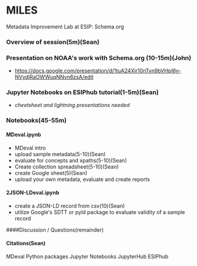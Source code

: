 # MILES
Metadata Improvement Lab at ESIP: Schema.org
### Overview of session(5m)(Sean)

### Presentation on NOAA's work with Schema.org (10-15m)(John)
* https://docs.google.com/presentation/d/1tuA24Xir10nTvn9bVHpI6y-NVydjRaOWWuqNNvn6zsA/edit

### Jupyter Notebooks on ESIPhub tutorial(1-5m)(Sean)
* *cheetsheet and lightning presentations needed*

### Notebooks(45-55m)
#### MDeval.ipynb
* MDeval intro
* upload sample metadata(5-10)(Sean)
* evaluate for concepts and xpaths(5-10)(Sean)
* Create collection spreadsheet(5-10)(Sean)
* create Google sheet(5)(Sean)
* upload your own metadata, evaluate and create reports
#### 2JSON-LDeval.ipynb
* create a JSON-LD record from csv(10)(Sean)
* utilize Google's SDTT or pyld package to evaluate validity of a sample record

####Discussion / Questions(remainder)

#### Citations(Sean)
MDeval
Python packages
Jupyter Notebooks
JupyterHub
ESIPhub
